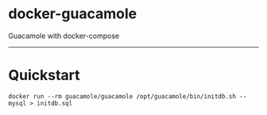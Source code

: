 # docker-guacamole
Guacamole with docker-compose
___
# Quickstart
```
docker run --rm guacamole/guacamole /opt/guacamole/bin/initdb.sh --mysql > initdb.sql
```
